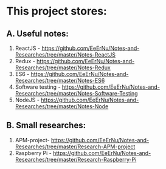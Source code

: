 # This project stores:
## A. Useful notes:
  1. ReactJS - https://github.com/EeErNu/Notes-and-Researches/tree/master/Notes-ReactJS
  2. Redux - https://github.com/EeErNu/Notes-and-Researches/tree/master/Notes-Redux
  3. ES6 - https://github.com/EeErNu/Notes-and-Researches/tree/master/Notes-ES6
  4. Software testing - https://github.com/EeErNu/Notes-and-Researches/tree/master/Notes-Software-Testing
  5. NodeJS - https://github.com/EeErNu/Notes-and-Researches/tree/master/Notes-Node
  
## B. Small researches:
  1. APM-project- https://github.com/EeErNu/Notes-and-Researches/tree/master/Research-APM-project
  2. Raspberry Pi - https://github.com/EeErNu/Notes-and-Researches/tree/master/Research-Raspberry-Pi


